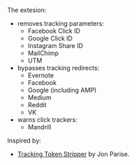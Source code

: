 The extesion:

* removes tracking parameters:
    * Facebook Click ID
    * Google Click ID
    * Instagram Share ID
    * MailChimp
    * UTM
* bypasses tracking redirects:
    * Evernote
    * Facebook
    * Google (including AMP)
    * Medium
    * Reddit
    * VK
* warns click trackers:
    * Mandrill

Inspired by:

* [Tracking Token Stripper](https://github.com/jparise/chrome-utm-stripper) by Jon Parise.
